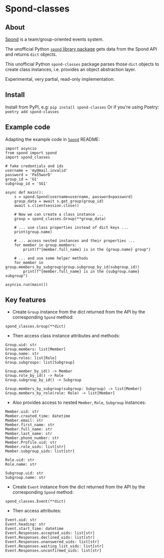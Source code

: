 # Spond-classes

## About

[Spond](https://spond.com/welcome) is a team/group-oriented events system.

The unofficial Python [`spond` library package](https://github.com/Olen/Spond/) gets
data from the Spond API and returns `dict` objects.

This unofficial Python `spond-classes` package parses those `dict` objects to create
class instances, i.e. provides an object abstraction layer.

Experimental, very partial, read-only implementation.

## Install

Install from PyPI, e.g:
`
pip install spond-classes
`
Or if you're using Poetry:
`
poetry add spond-classes
`

## Example code

Adapting the example code in [`Spond`](https://github.com/Olen/Spond/) README:

```
import asyncio
from spond import spond
import spond_classes

# fake credentials and ids
username = 'my@mail.invalid'
password = 'Pa55worD'
group_id = 'G1'
subgroup_id = 'SG1'

async def main():
    s = spond.Spond(username=username, password=password)
    group_data = await s.get_group(group_id)
    await s.clientsession.close()

    # Now we can create a class instance ...
    group = spond_classes.Group(**group_data)

    # ... use class properties instead of dict keys ...
    print(group.name)

    # ... access nested instances and their properties ...
    for member in group.members:
        print(f"{member.full_name} is in the {group.name} group")

    # ... and use some helper methods
    for member in group.members_by_subgroup(group.subgroup_by_id(subgroup_id))
        print(f"{member.full_name} is in the {subgroup.name} subgroup")

asyncio.run(main())
```
## Key features

* Create `Group` instance from the dict returned from the API by the corresponding
  `Spond` method:

```
spond_classes.Group(**dict)
```

* Then access class instance attributes and methods:

```
Group.uid: str
Group.members: list[Member]
Group.name: str
Group.roles: list[Role]
Group.subgroups: list[Subgroup]

Group.member_by_id() -> Member
Group.role_by_id() -> Role
Group.subgroup_by_id() -> Subgroup

Group.members_by_subgroup(subgroup: Subgroup) -> list[Member]
Group.members_by_role(role: Role) -> list[Member]
```

* Also provides access to nested `Member`, `Role`, `Subgroup` instances:

```
Member.uid: str
Member.created_time: datetime
Member.email: str
Member.first_name: str
Member.full_name: str
Member.last_name: str
Member.phone_number: str
Member.Profile.uid: str
Member.role_uids: list[str]
Member.subgroup_uids: list[str]

Role.uid: str
Role.name: str

Subgroup.uid: str
Subgroup.name: str
```

* Create `Event` instance from the dict returned from the API by the corresponding
  `Spond` method:

```
spond_classes.Event(**dict)
```

* Then access attributes:

```
Event.uid: str
Event.heading: str
Event.start_time: datetime
Event.Responses.accepted_uids: list[str]
Event.Responses.declined_uids: list[str]
Event.Responses.unanswered_uids: list[str]
Event.Responses.waiting_list_uids: list[str]
Event.Responses.unconfirmed_uids: list[str]
```
